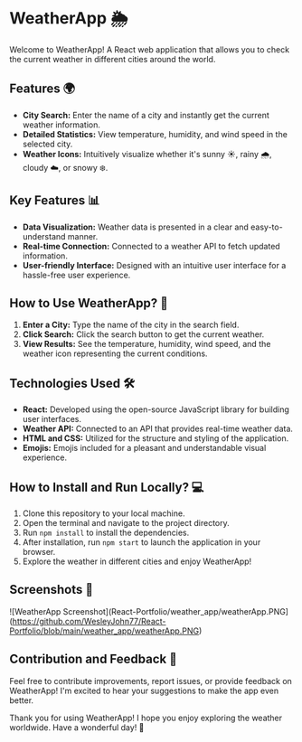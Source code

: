 # WeatherApp 🌦️

Welcome to WeatherApp! A React web application that allows you to check the current weather in different cities around the world.

## Features 🌍

- **City Search:** Enter the name of a city and instantly get the current weather information.
- **Detailed Statistics:** View temperature, humidity, and wind speed in the selected city.
- **Weather Icons:** Intuitively visualize whether it's sunny ☀️, rainy 🌧️, cloudy ☁️, or snowy ❄️.

## Key Features 📊

- **Data Visualization:** Weather data is presented in a clear and easy-to-understand manner.
- **Real-time Connection:** Connected to a weather API to fetch updated information.
- **User-friendly Interface:** Designed with an intuitive user interface for a hassle-free user experience.

## How to Use WeatherApp? 🤔

1. **Enter a City:** Type the name of the city in the search field.
2. **Click Search:** Click the search button to get the current weather.
3. **View Results:** See the temperature, humidity, wind speed, and the weather icon representing the current conditions.

## Technologies Used 🛠️

- **React:** Developed using the open-source JavaScript library for building user interfaces.
- **Weather API:** Connected to an API that provides real-time weather data.
- **HTML and CSS:** Utilized for the structure and styling of the application.
- **Emojis:** Emojis included for a pleasant and understandable visual experience.

## How to Install and Run Locally? 💻

1. Clone this repository to your local machine.
2. Open the terminal and navigate to the project directory.
3. Run `npm install` to install the dependencies.
4. After installation, run `npm start` to launch the application in your browser.
5. Explore the weather in different cities and enjoy WeatherApp!

## Screenshots 📸

![WeatherApp Screenshot](React-Portfolio/weather_app/weatherApp.PNG](https://github.com/WesleyJohn77/React-Portfolio/blob/main/weather_app/weatherApp.PNG)

## Contribution and Feedback 🤝

Feel free to contribute improvements, report issues, or provide feedback on WeatherApp! I'm excited to hear your suggestions to make the app even better.

Thank you for using WeatherApp! I hope you enjoy exploring the weather worldwide. Have a wonderful day! 🌈
